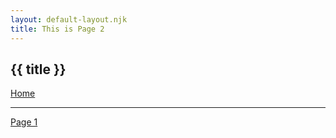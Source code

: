 ```yaml
---
layout: default-layout.njk
title: This is Page 2
---
```


## {{ title }} 

<a href="/">Home</a>
<hr/>
<a href="/page-01/">Page 1</a>